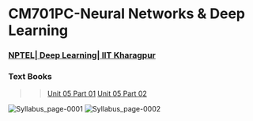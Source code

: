 # CM701PC-Neural Networks & Deep Learning

### [NPTEL| Deep Learning| IIT Kharagpur](https://onlinecourses.nptel.ac.in/noc23_ee131/preview)

### Text Books

>> [Unit 05 Part 01](https://drive.google.com/file/d/188_E44x36DadErHoS2DF1ZzGOm1T56c5/view?usp=drive_link)
>> [Unit 05 Part 02](https://drive.google.com/file/d/1lVxciTAYgG9uyDJu32_C9ZHoEdOsyrci/view?usp=drive_link)

![Syllabus_page-0001](https://github.com/get002/CSM_IVyr_NN-DL/assets/96179184/640d3a74-5e9b-4d2f-b7d5-59d5491cb1b7)
![Syllabus_page-0002](https://github.com/get002/CSM_IVyr_NN-DL/assets/96179184/b44cb50d-da6f-4fd5-a970-639fb442eb34)
